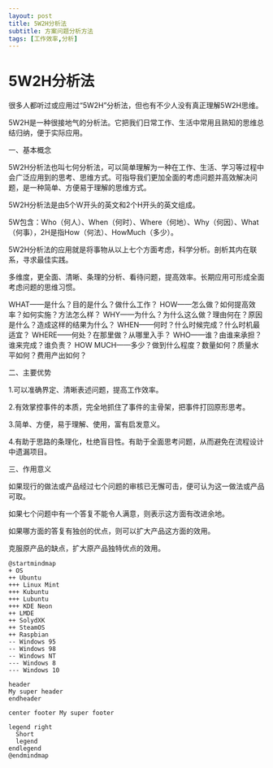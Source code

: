 ```yaml
---
layout: post
title: 5W2H分析法
subtitle: 方案问题分析方法
tags: [工作效率,分析]
---
```


# 5W2H分析法

很多人都听过或应用过“5W2H”分析法，但也有不少人没有真正理解5W2H思维。

5W2H是一种很接地气的分析法。它把我们日常工作、生活中常用且熟知的思维总结归纳，便于实际应用。

一、基本概念

5W2H分析法也叫七何分析法，可以简单理解为一种在工作、生活、学习等过程中会广泛应用到的思考、思维方式。可指导我们更加全面的考虑问题并高效解决问题，是一种简单、方便易于理解的思维方式。

5W2H分析法是由5个W开头的英文和2个H开头的英文组成。

5W包含：Who（何人）、When（何时）、Where（何地）、Why（何因）、What（何事），2H是指How（何法）、HowMuch（多少）。

5W2H分析法的应用就是将事物从以上七个方面考虑，科学分析。剖析其内在联系，寻求最佳实践。

多维度，更全面、清晰、条理的分析、看待问题，提高效率。长期应用可形成全面考虑问题的思维习惯。

WHAT——是什么？目的是什么？做什么工作？
HOW——怎么做？如何提高效率？如何实施？方法怎么样？
WHY——为什么？为什么这么做？理由何在？原因是什么？造成这样的结果为什么？
WHEN——何时？什么时候完成？什么时机最适宜？
WHERE——何处？在那里做？从哪里入手？
WHO——谁？由谁来承担？谁来完成？谁负责？
HOW MUCH——多少？做到什么程度？数量如何？质量水平如何？费用产出如何？

二、主要优势

1.可以准确界定、清晰表述问题，提高工作效率。

2.有效掌控事件的本质，完全地抓住了事件的主骨架，把事件打回原形思考。

3.简单、方便，易于理解、使用，富有启发意义。

4.有助于思路的条理化，杜绝盲目性。有助于全面思考问题，从而避免在流程设计中遗漏项目。

三、作用意义

如果现行的做法或产品经过七个问题的审核已无懈可击，便可认为这一做法或产品可取。

如果七个问题中有一个答复不能令人满意，则表示这方面有改进余地。

如果哪方面的答复有独创的优点，则可以扩大产品这方面的效用。

克服原产品的缺点，扩大原产品独特优点的效用。

``` plantuml
@startmindmap
+ OS
++ Ubuntu
+++ Linux Mint
+++ Kubuntu
+++ Lubuntu
+++ KDE Neon
++ LMDE
++ SolydXK
++ SteamOS
++ Raspbian
-- Windows 95
-- Windows 98
-- Windows NT
--- Windows 8
--- Windows 10

header
My super header
endheader

center footer My super footer

legend right
  Short
  legend
endlegend
@endmindmap
```